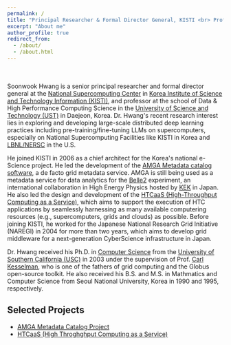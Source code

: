 ```yaml
---
permalink: /
title: "Principal Researcher & Formal Director General, KISTI <br> Professor, University of Science and Technology"
excerpt: "About me"
author_profile: true
redirect_from: 
  - /about/
  - /about.html
---
```


<br><br>
Soonwook Hwang is a senior principal researcher and formal director general at the [National Supercomputing Center](https://www.ksc.re.kr/) in [Korea Institute of Science and Technology Information (KISTI)](https://www.kisti.re.kr/), and professor at the school of Data & High Performance Computing Science in the [University of Science and Technology (UST)](https://www.ust.ac.kr/) in Daejeon, Korea. Dr. Hwang's recent research interest lies in exploring and developing large-scale distributed deep learning practices including pre-training/fine-tuning LLMs on supercomputers, especially on National Supercomputing Facilities like KISTI in Korea and [LBNL/NERSC](https://www.nersc.gov/) in the U.S. 

He joined KISTI in 2006 as a chief architect for the Korea's national e-Science project. He led the development of the [AMGA Metadata catalog software](https://amga.web.cern.ch/amga/), a de facto grid metadata service. AMGA is still being used as a metadata service for data analytics for the [Belle2](https://www.belle2.org/) experiment, an international collaboration in High Energy Physics hosted by [KEK](s://www.kek.jp/) in Japan.  He also led the design and development of the [HTCaaS (High-Throughput Computing as a Service)](http://htcaas.kisti.re.kr/wiki/), which aims to support the execution of HTC applications by seamlessly harnessing as many available computering resources (e.g., supercomputers, grids and clouds) as possible. Before joining KISTI, he worked for the Japanese National Research Grid Initiative (NAREGI) in 2004 for more than two years, which aims to develop grid middleware for a next-generation CyberScience infrastructure in Japan. 

Dr. Hwang received his Ph.D. in [Computer Science](https://www.cs.usc.edu/) from the [University of Southern California (USC)](https://www.usc.edu/) in 2003 under the supervision of Prof. [Carl Kesselman](https://michelson.usc.edu/faculty-directory/carl-kesselman/), who is one of the fathers of grid computing and the Globus open-source toolkit. He also received his B.S. and M.S. in Mathmatics and Computer Science from Seoul National University, Korea in 1990 and 1995, respectively.

Selected Projects
------
* [AMGA Metadata Catalog Project](https://amga.web.cern.ch/amga/)
* [HTCaaS (High Throghghput Computing as a Service)](http://htcaas.kisti.re.kr/wiki/)

